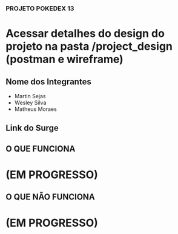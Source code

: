 ### PROJETO POKEDEX 13

# Acessar detalhes do design do projeto na pasta /project_design (postman e wireframe)

## Nome dos Integrantes 
- Martin Sejas
- Wesley Silva
- Matheus Moraes 

## Link do Surge

## O QUE FUNCIONA 
# (EM PROGRESSO)

## O QUE NÃO FUNCIONA
# (EM PROGRESSO)